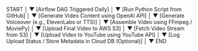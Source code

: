 START
  │
  ▼
[Airflow DAG Triggered Daily]
  │
  ▼
[Run Python Script from GitHub]
  │
  ▼
[Generate Video Content using OpenAI API]
  │
  ▼
[Generate Voiceover (e.g., ElevenLabs or TTS)]
  │
  ▼
[Assemble Video using FFmpeg / MoviePy]
  │
  ▼
[Upload Final Video to AWS S3]
  │
  ▼
[Fetch Video Stream from S3]
  │
  ▼
[Upload Video to YouTube using YouTube API]
  │
  ▼
[Log Upload Status / Store Metadata in Cloud DB (Optional)]
  │
  ▼
END
